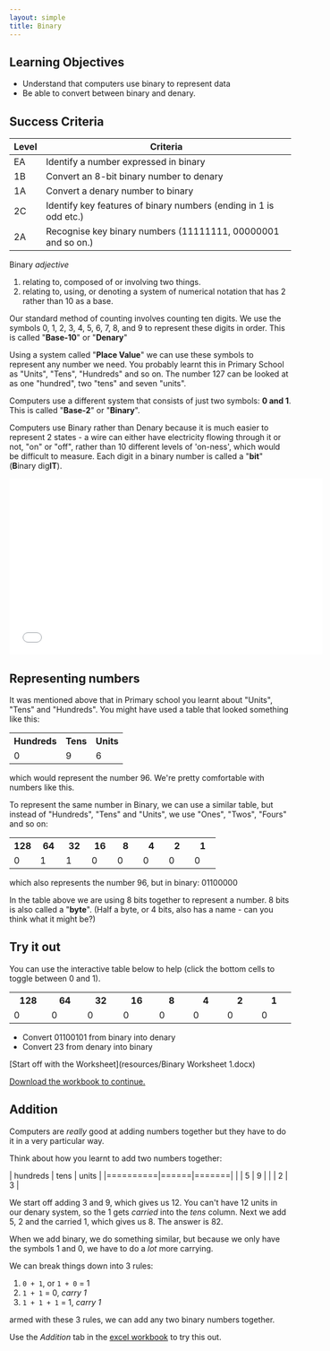 ```yaml
---
layout: simple
title: Binary
---
```



## Learning Objectives

* Understand that computers use binary to represent data
* Be able to convert between binary and denary.

## Success Criteria

| Level | Criteria
|-------|---------
| EA | Identify a number expressed in binary
| 1B | Convert an 8-bit binary number to denary
| 1A | Convert a denary number to binary
| 2C | Identify key features of binary numbers (ending in 1 is odd etc.)
| 2A | Recognise key binary numbers (11111111, 00000001 and so on.)

Binary *adjective*

1. relating to, composed of or involving two things.
2. relating to, using, or denoting a system of numerical notation that has 2 rather than 10 as a base.

<p>Our standard method of counting involves counting ten digits. We use the symbols 0, 1, 2, 3, 4, 5, 6, 7, 8, and 9 to represent these digits in order. This is called "<strong>Base-10</strong>" or "<strong>Denary</strong>"</p>
<p>Using a system called "<strong>Place Value</strong>" we can use these symbols to represent any number we need. You probably learnt this in Primary School as "Units", "Tens", "Hundreds" and so on. The number 127 can be looked at as one "hundred", two "tens" and seven "units".</p>
<p>Computers use a different system that consists of just two symbols: <strong>0 and 1</strong>. This is called "<strong>Base-2</strong>" or "<strong>Binary</strong>".</p>
<p>Computers use Binary rather than Denary because it is much easier to represent 2 states - a wire can either have electricity flowing through it or not, "on" or "off", rather than 10 different levels of 'on-ness', which would be difficult to measure. Each digit in a binary number is called a "<strong>bit</strong>" (<strong>B</strong>inary dig<strong>IT</strong>).</p>

<iframe width="560" height="315" src="//www.youtube.com/embed/TD6lcIIOeic" frameborder="0" allowfullscreen="" style="margin:0 auto; display: block;"></iframe>

<h2>Representing numbers</h2>
<p>It was mentioned above that in Primary school you learnt about "Units", "Tens" and "Hundreds". You might have used a table that looked something like this:</p>
<style type="text/css">
.number_system
{
  border-collapse: collapse;
  border: none;
}
.number_system th:first-child
{
  border-left:none;
}

.number_system th
{
  border-left:1px solid black;
  border-bottom:1px solid black;
  padding:5px;
  text-align:center;
}

.number_system.denary th
{
  width:90px;
}
.number_system.binary th
{
  width:30px;
} 
.number_system td:first-child
{
  border-left:none;
}

.number_system td
{
  border-left:1px solid black;
  text-align:center;
}

#bin td:hover
{
    background-color:#ccc;
    cursor:pointer;
}

#bin {font-size:200%; margin:0 auto;}
#bin th {width: 60px;}
</style>
<table class="number_system denary">
<tbody><tr><th>Hundreds</th><th>Tens</th><th>Units</th></tr>
<tr><td>0</td><td>9</td><td>6</td></tr>
</tbody></table><p>which would represent the number 96. We're pretty comfortable with numbers like this.</p>
<p>To represent the same number in Binary, we can use a similar table, but instead of "Hundreds", "Tens" and "Units", we use "Ones", "Twos", "Fours" and so on:</p>
<table class="number_system binary">
<tbody>
<tr><th>128</th><th>64</th><th>32</th><th>16</th><th>8</th><th>4</th><th>2</th><th>1</th></tr>
<tr><td>0</td><td>1</td><td>1</td><td>0</td><td>0</td><td>0</td><td>0</td><td>0</td></tr>
</tbody></table><p>which also represents the number 96, but in binary: 01100000</p>
<p>In the table above we are using 8 bits together to represent a number. 8 bits is also called a "<strong>byte</strong>". (Half a byte, or 4 bits, also has a name - can you think what it might be?)</p>
<h2>Try it out</h2>
<p>You can use the interactive table below to help (click the bottom cells to toggle between 0 and 1).</p>
<table class="number_system binary" id="bin">
<tbody>
<tr><th>128</th><th>64</th><th>32</th><th>16</th><th>8</th><th>4</th><th>2</th><th>1</th></tr>
<tr><td class="zero">0</td><td class="zero">0</td><td class="zero">0</td><td class="zero">0</td><td class="zero">0</td><td class="zero">0</td><td class="zero">0</td><td class="zero">0</td></tr>
</tbody></table>

<script type="text/javascript">

(function()
{
	var t = document.getElementById('bin')
	td = t.getElementsByTagName('td')
	for (var i=0; i<td.length; i++)
	{
		td[i].onclick = function(e)
		{
			if (this.innerHTML == '1') { this.innerHTML = '0'; this.className='zero'; }
			else { this.innerHTML = '1'; this.className='one'; }
		}.bind(td[i])
	}
})()

</script><ul><li>Convert 01100101 from binary into denary</li>
<li>Convert 23 from denary into binary</li>
</ul>

[Start off with the Worksheet](resources/Binary Worksheet 1.docx)

[Download the workbook to continue.](../GCSE/resources/Binary_arithmetic.xlsx)

## Addition

Computers are *really* good at adding numbers together but they have to do it in a very particular way.

Think about how you learnt to add two numbers together:

| hundreds | tens | units |
|==========|======|=======|
|          |  5   |   9   |
|          |  2   |   3   |

We start off adding 3 and 9, which gives us 12. You can't have 12 units in our denary system, so the 1 gets *carried* into the *tens* column. Next we add 5, 2 and the carried 1, which gives us 8. The answer is 82.

When we add binary, we do something similar, but because we only have the symbols 1 and 0, we have to do a *lot* more carrying.

We can break things down into 3 rules:

1. `0 + 1`, or `1 + 0` = 1
2. `1 + 1` = 0, *carry 1*
3. `1 + 1 + 1` = 1, *carry 1*

armed with these 3 rules, we can add any two binary numbers together.

Use the *Addition* tab in the [excel workbook](../GCSE/resources/Binary_arithmetic.xlsx) to try this out.